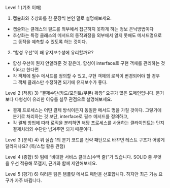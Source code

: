Level 1 (기초 이해)

1. 캡슐화와 추상화를 한 문장씩 본인 말로 설명해보세요.
- 캡슐화는 클래스의 필드를 외부에서 접근하지 못하게 하는 정보 은닉방법이다
- 추상화는 특정 클래스의 메서드의 동작과정을 외부에서 알지 못해도 메서드명으로 그 동작을 예측할 수 있도록 하는 것이다.

2. “합성 우선”이 왜 유지보수성에 유리할까요?
- 합성 우선이 뭔지 안알려준 것 같은데, 합성이 interface로 구현 객체를 관리하는 것이라고 한다면
- 각 객체에 필수 메서드를 정의할 수 있고, 구현 객체의 로직이 변경되어야 할 경우 그 객체 클래스만 수정하면 되기에 유지보수가 좋다.

Level 2 (적용)
3) “결제수단(카드/포인트/쿠폰) 확장” 요구가 많은 도메인입니다. 분기보다 다형성이 유리한 이유를 실무 관점으로 설명해보세요.
- 결재 프로세스는 어떤 결제 방식이든지 동일한 메서드 명을 가질 것이다. 그렇기에 분기로 처리하는 것 보단, interface로 필수 메서드를 정의하고,
- 각 결제 방법에 따라 로직을 분리하면 해당 프로세스를 사용하는 클라이언트는 단지 결제처리와 수단만 넘겨주면 되기 때문이다.


Level 3 (분석)
4) 위 실습 1의 분기 코드를 전략 패턴으로 바꾸면 테스트 구조가 어떻게 달라지나요? (목/스텁 활용 관점)

Level 4 (종합)
5) 팀에 “비대한 서비스 클래스(수백 줄)”가 있습니다. SOLID 중 무엇을 우선 적용해 쪼갤지, 근거와 함께 제안해보세요.

Level 5 (평가)
6) 여러분 팀은 템플릿 메서드 패턴을 선호합니다. 하지만 최근 기능 요구가 자주 바뀝니다.
